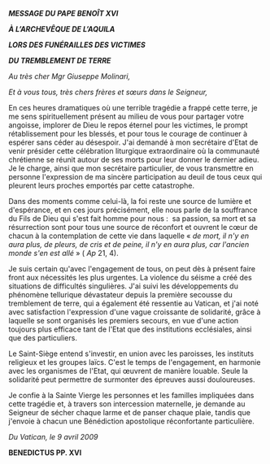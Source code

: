 ***MESSAGE DU PAPE BENOÎT XVI***

***À L’ARCHEVÊQUE DE L’AQUILA***

***LORS DES FUNÉRAILLES DES VICTIMES***

***DU TREMBLEMENT DE TERRE***

*Au très cher Mgr Giuseppe Molinari,*

*Et à vous tous, très chers frères et sœurs dans le Seigneur,*

En ces heures dramatiques où une terrible tragédie a frappé cette terre, je me sens spirituellement présent au milieu de vous pour partager votre angoisse, implorer de Dieu le repos éternel pour les victimes, le prompt rétablissement pour les blessés, et pour tous le courage de continuer à espérer sans céder au désespoir. J'ai demandé à mon secrétaire d'Etat de venir présider cette célébration liturgique extraordinaire où la communauté chrétienne se réunit autour de ses morts pour leur donner le dernier adieu. Je le charge, ainsi que mon secrétaire particulier, de vous transmettre en personne l'expression de ma sincère participation au deuil de tous ceux qui pleurent leurs proches emportés par cette catastrophe.

Dans des moments comme celui-là, la foi reste une source de lumière et d'espérance, et en ces jours précisément, elle nous parle de la souffrance du Fils de Dieu qui s'est fait homme pour nous :  sa passion, sa mort et sa résurrection sont pour tous une source de réconfort et ouvrent le cœur de chacun à la contemplation de cette vie dans laquelle « *de mort, il n'y en aura plus, de pleurs, de cris et de peine, il n'y en aura plus, car l'ancien monde s'en est allé* » ( *Ap* 21, 4).

Je suis certain qu'avec l'engagement de tous, on peut dès à présent faire front aux nécessités les plus urgentes. La violence du séisme a créé des situations de difficultés singulières. J'ai suivi les développements du phénomène tellurique dévastateur depuis la première secousse du tremblement de terre, qui a également été ressentie au Vatican, et j'ai noté avec satisfaction l'expression d'une vague croissante de solidarité, grâce à laquelle se sont organisés les premiers secours, en vue d'une action toujours plus efficace tant de l'Etat que des institutions ecclésiales, ainsi que des particuliers.

Le Saint-Siège entend s'investir, en union avec les paroisses, les instituts religieux et les groupes laïcs. C'est le temps de l'engagement, en harmonie avec les organismes de l'Etat, qui œuvrent de manière louable. Seule la solidarité peut permettre de surmonter des épreuves aussi douloureuses.

Je confie à la Sainte Vierge les personnes et les familles impliquées dans cette tragédie et, à travers son intercession maternelle, je demande au Seigneur de sécher chaque larme et de panser chaque plaie, tandis que j'envoie à chacun une Bénédiction apostolique réconfortante particulière.

*Du Vatican, le 9 avril 2009*

**BENEDICTUS PP. XVI**